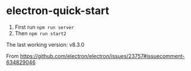 # electron-quick-start

1. First run `npm run server`
2. Then `npm run start2`


The last working version: v8.3.0

From <https://github.com/electron/electron/issues/23757#issuecomment-634829046>

